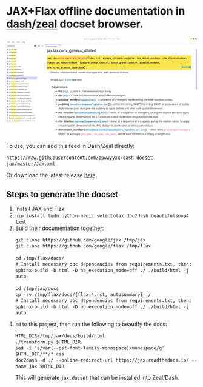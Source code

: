# JAX+Flax offline documentation in [dash](https://kapeli.com/dash)/[zeal](https://github.com/zealdocs/zeal) docset browser.

![screenshot](/screenshot.jpg)

To use, you can add this feed in Dash/Zeal directly:
```
https://raw.githubusercontent.com/ppwwyyxx/dash-docset-jax/master/Jax.xml
```
Or download the latest release [here](https://github.com/ppwwyyxx/dash-docset-jax/releases).


## Steps to generate the docset

1. Install JAX and Flax
1. `pip install tqdm python-magic selectolax doc2dash beautifulsoup4 lxml`
1. Build their documentation together:
   ```
   git clone https://github.com/google/jax /tmp/jax
   git clone https://github.com/google/flax /tmp/flax

   cd /tmp/flax/docs/
   # Install necessary doc dependencies from requirements.txt, then:
   sphinx-build -b html -D nb_execution_mode=off ./ ./build/html -j auto

   cd /tmp/jax/docs
   cp -rv /tmp/flax/docs/{flax.*.rst,_autosummary} ./
   # Install necessary doc dependencies from requirements.txt, then:
   sphinx-build -b html -D nb_execution_mode=off ./ ./build/html -j auto
   ```
1. `cd` to this project, then run the following to beautify the docs:
   ```
   HTML_DIR=/tmp/jax/docs/build/html
   ./transform.py $HTML_DIR
   sed -i 's/var(--pst-font-family-monospace)/monospace/g' $HTML_DIR/**/*.css
   doc2dash -d ./ --online-redirect-url https://jax.readthedocs.io/ --name jax $HTML_DIR
   ```
   This will generate `jax.docset` that can be installed into Zeal/Dash.
